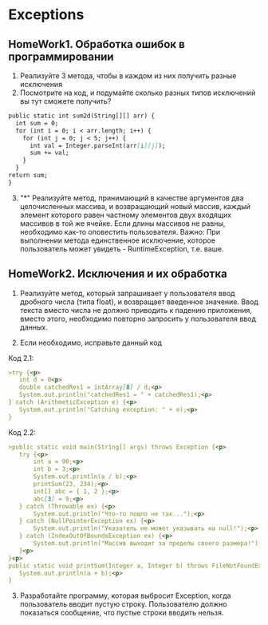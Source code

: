 # Exceptions

## HomeWork1. Обработка ошибок в программировании

1. Реализуйте 3 метода, чтобы в каждом из них получить разные исключения
2. Посмотрите на код, и подумайте сколько разных типов исключений вы тут сможете получить?
```markdown
public static int sum2d(String[][] arr) {
  int sum = 0;
  for (int i = 0; i < arr.length; i++) {
    for (int j = 0; j < 5; j++) {
      int val = Integer.parseInt(arr[i][j]);
      sum += val;
    }
  }
return sum;
}
```
3. "*" Реализуйте метод, принимающий в качестве аргументов два целочисленных массива, и возвращающий новый массив, каждый элемент которого равен частному элементов 
двух входящих массивов в той же ячейке. Если длины массивов не равны, необходимо как-то оповестить пользователя. 
Важно: При выполнении метода единственное исключение, которое пользователь может увидеть - RuntimeException, т.е. ваше.


## HomeWork2. Исключения и их обработка

1. Реализуйте метод, который запрашивает у пользователя ввод дробного числа (типа float),
и возвращает введенное значение. 
Ввод текста вместо числа не должно приводить к падению приложения, 
вместо этого, необходимо повторно запросить у пользователя ввод данных.


2. Если необходимо, исправьте данный код

Код 2.1:
```markdown
>try {<p>
   int d = 0<p>
   double catchedRes1 = intArray[8] / d;<p>
   System.out.println("catchedRes1 = " + catchedRes1);<p>
} catch (ArithmeticException e) {<p>
   System.out.println("Catching exception: " + e);<p>
}
```
Код 2.2:
```markdown
>public static void main(String[] args) throws Exception {<p>
   try {<p>
       int a = 90;<p>
       int b = 3;<p>
       System.out.println(a / b);<p>
       printSum(23, 234);<p>
       int[] abc = { 1, 2 };<p>
       abc[3] = 9;<p>
   } catch (Throwable ex) {<p>
       System.out.println("Что-то пошло не так...");<p>
   } catch (NullPointerException ex) {<p>
       System.out.println("Указатель не может указывать на null!");<p>
   } catch (IndexOutOfBoundsException ex) {<p>
       System.out.println("Массив выходит за пределы своего размера!");<p>
   }<p>
}<p>
public static void printSum(Integer a, Integer b) throws FileNotFoundException {<p>
   System.out.println(a + b);<p>
}
```
3. Разработайте программу, которая выбросит Exception, когда пользователь вводит пустую строку. Пользователю должно показаться сообщение, что пустые строки вводить нельзя.


